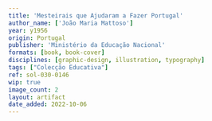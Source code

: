 ```yaml
---
title: 'Mesteirais que Ajudaram a Fazer Portugal'
author_name: ['João Maria Mattoso']
year: y1956
origin: Portugal
publisher: 'Ministério da Educação Nacional'
formats: [book, book-cover]
disciplines: [graphic-design, illustration, typography]
tags: ["Colecção Educativa"]
ref: sol-030-0146
wip: true
image_count: 2
layout: artifact
date_added: 2022-10-06
---
```

